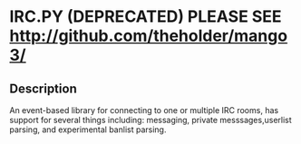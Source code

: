 IRC.PY (DEPRECATED)
PLEASE SEE http://github.com/theholder/mango3/
=====

Description
-----------
An event-based library for connecting to one or multiple IRC rooms, has support for several things including: messaging, private messsages,userlist parsing, and experimental banlist parsing.
